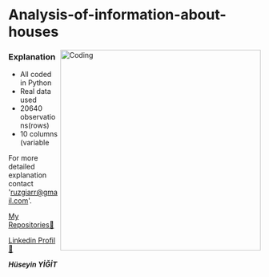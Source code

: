 # Analysis-of-information-about-houses

<img align="right" alt="Coding" width="400" src="https://static.wixstatic.com/media/e943bd_92609634e26e492cae46723ad7eef8ba~mv2.gif">

### Explanation

  - All coded in Python
  - Real data used
  - 20640 observations(rows)
  - 10 columns (variable


 




For more detailed explanation contact 'ruzgiarr@gmail.com'.



[My Repositories👀](https://github.com/ruzgiiar?tab=repositories)



[Linkedin Profil👀](https://www.linkedin.com/in/h%C3%BCseyin-yi%C4%9Fit-34562226b/)



***Hüseyin YİĞİT***


